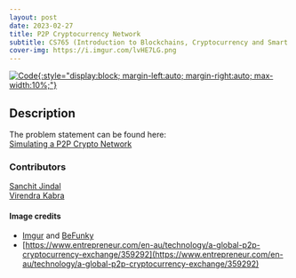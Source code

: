 ```yaml
---
layout: post
date: 2023-02-27
title: P2P Cryptocurrency Network
subtitle: CS765 (Introduction to Blockchains, Cryptocurrency and Smart Contracts), IIT Bombay
cover-img: https://i.imgur.com/lvHE7LG.png
---
```


[![Code](https://i.imgur.com/AtIPmkl.png){:style="display:block; margin-left:auto; margin-right:auto; max-width:10%;"}](https://github.com/sarthakmittal92/p2p-crypto)

## Description
The problem statement can be found here:  
[Simulating a P2P Crypto Network](https://github.com/sarthakmittal92/p2p-crypto/blob/main/cs765-s2023-hw1.pdf)

### Contributors
[Sanchit Jindal](https://github.com/sanchit1053)  
[Virendra Kabra](https://github.com/virendrakabra14)

#### Image credits
- [Imgur](https://imgur.com/) and [BeFunky](https://www.befunky.com/dashboard/)
- [https://www.entrepreneur.com/en-au/technology/a-global-p2p-cryptocurrency-exchange/359292](https://www.entrepreneur.com/en-au/technology/a-global-p2p-cryptocurrency-exchange/359292)